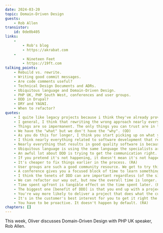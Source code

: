 ```yaml
---
date: 2024-03-20
topic: Domain-Driven Design
guests:
    - Rob Allen
transistor:
    id: 0de0b405
links:
    -
        - Rob's blog
        - https://akrabat.com
    -
        - Nineteen Feet
        - https://19ft.com
talking_points:
    - Rebuild vs. rewrite.
    - Writing good commit messages.
    - Are code comments useful?
    - Technical Design Documents and ADRs.
    - Ubiquitous language and Domain-Driven Design.
    - PHP UK, PHP South West, conferences and user groups.
    - DDD in Drupal?
    - DRY and YAGNI.
    - When to refactor?
quotes:
    - I quite like legacy projects because i think they've already proved their worth in the marketplace. (RA)
    - I general, I think that rewriting the wrong approach nearly every single time. (RA)
    - Things are so impermanent. The only things you can trust are in the source code and what's in the revision history of that source code.
    - We have the "what" but we don't have the "why". (OD)
    - As you do this for longer, I think you start picking up on what you wish you'd written in the past. (RA)
    - I think nearly everything related to software development that really matters is invariably about communication. (RA)
    - Nearly everything that results in good quality software is because good communication works. (RA)
    - Ubiquitous language is using the same language the specialists are using. (RA)
    - An awful lot about DDD is trying to get the communication right. (RA)
    - If you pretend it's not happening, it doesn't mean it's not happening - just that you're ignoring the problem. (RA)
    - It's cheaper to fix things earlier in the process. (RA)
    - User groups are such a good community resource. We get to try thing (talks) out. (RA)
    - A conference gives you a focused block of time to learn something. (RA)
    - I think the tenets of DDD can are important regardless (of the size of the project). (RA)
    - We can refactor our way out, but now the overall time is longer. (RA)
    - Time spent upfront is tangible effect on the time spent later. (RA)
    - The biggest one [benefit of DDD] is that you end up with a project that's fit for purpose.
    - You're way more likely to deliver a project that does what the customer needs if you have listened and understood what they said. (RA)
    - It's in the customer's best interest for you to get it right the first time. (OD)
    - You have to be proactive. It doesn't happen by default. (RA)
chapters: []
---
```


This week, Oliver discusses Domain-Driven Design with PHP UK speaker, Rob Allen.
